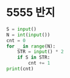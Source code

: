 # 5555 반지



```python
S = input()
N = int(input())
cnt = 0
for _ in range(N):
    STR = input() * 2
    if S in STR:
        cnt += 1
print(cnt)
```

